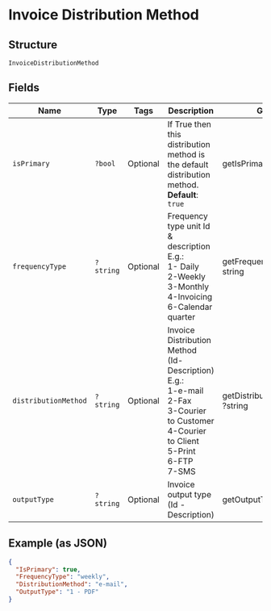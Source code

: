 
# Invoice Distribution Method

## Structure

`InvoiceDistributionMethod`

## Fields

| Name | Type | Tags | Description | Getter | Setter |
|  --- | --- | --- | --- | --- | --- |
| `isPrimary` | `?bool` | Optional | If True then this distribution method is the default distribution method.<br>**Default**: `true` | getIsPrimary(): ?bool | setIsPrimary(?bool isPrimary): void |
| `frequencyType` | `?string` | Optional | Frequency type unit Id & description<br>E.g.:<br>1- Daily<br>2-Weekly<br>3-Monthly<br>4-Invoicing<br>6-Calendar quarter | getFrequencyType(): ?string | setFrequencyType(?string frequencyType): void |
| `distributionMethod` | `?string` | Optional | Invoice Distribution Method (Id-Description)<br>E.g.:<br>1-e-mail<br>2-Fax<br>3-Courier to Customer<br>4-Courier to Client<br>5-Print<br>6-FTP<br>7-SMS | getDistributionMethod(): ?string | setDistributionMethod(?string distributionMethod): void |
| `outputType` | `?string` | Optional | Invoice output type (Id - Description) | getOutputType(): ?string | setOutputType(?string outputType): void |

## Example (as JSON)

```json
{
  "IsPrimary": true,
  "FrequencyType": "weekly",
  "DistributionMethod": "e-mail",
  "OutputType": "1 - PDF"
}
```

